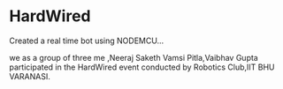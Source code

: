 # HardWired

Created a real time bot using NODEMCU...

we as a group of three me ,Neeraj Saketh Vamsi Pitla,Vaibhav Gupta participated in the HardWired event conducted by Robotics Club,IIT BHU VARANASI.

